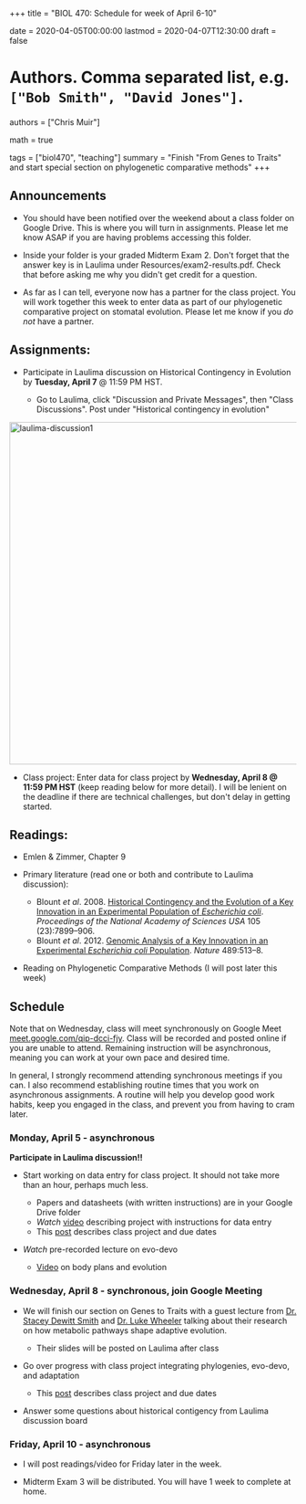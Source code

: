 +++
title = "BIOL 470: Schedule for week of April 6-10"

date = 2020-04-05T00:00:00
lastmod = 2020-04-07T12:30:00
draft = false

# Authors. Comma separated list, e.g. `["Bob Smith", "David Jones"]`.
authors = ["Chris Muir"]

math = true

tags = ["biol470", "teaching"]
summary = "Finish \"From Genes to Traits\" and start special section on phylogenetic comparative methods"
+++

## Announcements

* You should have been notified over the weekend about a class folder on Google Drive. This is where you will turn in assignments. Please let me know ASAP if you are having problems accessing this folder.

* Inside your folder is your graded Midterm Exam 2. Don't forget that the answer key is in Laulima under Resources/exam2-results.pdf. Check that before asking me why you didn't get credit for a question.

* As far as I can tell, everyone now has a partner for the class project. You will work together this week to enter data as part of our phylogenetic comparative project on stomatal evolution. Please let me know if you *do not* have a partner.

## Assignments:

* Participate in Laulima discussion on Historical Contingency in Evolution by  **Tuesday, April 7** @ 11:59 PM HST.

  - Go to Laulima, click "Discussion and Private Messages", then "Class Discussions". Post under "Historical contingency in evolution"

<img alt = 'laulima-discussion1' width='600' src='/img/laulima-discussion1.png' ALIGN = 'center'/>

* Class project: Enter data for class project by **Wednesday, April 8 @ 11:59 PM HST** (keep reading below for more detail). I will be lenient on the deadline if there are technical challenges, but don't delay in getting started.

## Readings:

* Emlen & Zimmer, Chapter 9

* Primary literature (read one or both and contribute to Laulima discussion):

  - Blount *et al*. 2008. [Historical Contingency and the Evolution of a Key Innovation in an Experimental Population of *Escherichia coli*](https://doi.org/10.1073/pnas.0803151105). *Proceedings of the National Academy of Sciences USA* 105 (23):7899–906.
  - Blount *et al*. 2012. [Genomic Analysis of a Key Innovation in an Experimental *Escherichia coli* Population](https://www.nature.com/articles/nature11514). *Nature* 489:513–8.

* Reading on Phylogenetic Comparative Methods (I will post later this week)

## Schedule

Note that on Wednesday, class will meet synchronously on Google Meet [meet.google.com/qip-dcci-fjy](https://meet.google.com/qip-dcci-fjy). Class will be recorded and posted online if you are unable to attend. Remaining instruction will be asynchronous, meaning you can work at your own pace and desired time.

In general, I strongly recommend attending synchronous meetings if you can. I also recommend establishing routine times that you work on asynchronous assignments. A routine will help you develop good work habits, keep you engaged in the class, and prevent you from having to cram later.

### Monday, April 5 - asynchronous

**Participate in Laulima discussion!!**

* Start working on data entry for class project. It should not take more than an hour, perhaps much less.

  - Papers and datasheets (with written instructions) are in your Google Drive folder
  - *Watch* [video](https://drive.google.com/open?id=1YtzftzSahVujB-hY5nfHsBob6z7a87wL) describing project with instructions for data entry
  - This [post](https://cdmuir.netlify.com/post/2020-04-01-biol470-class-project) describes class project and due dates

* *Watch* pre-recorded lecture on evo-devo

  - [Video](https://drive.google.com/open?id=1a4iEOS5HCdEYTn3WuG0qoVpgr7OIvGxr) on body plans and evolution

### Wednesday, April 8 - synchronous, join Google Meeting

* We will finish our section on Genes to Traits with a guest lecture from [Dr. Stacey Dewitt Smith](https://www.colorado.edu/smithlab/) and [Dr. Luke Wheeler](https://lcwheeler.github.io/) talking about their research on how metabolic pathways shape adaptive evolution.

  - Their slides will be posted on Laulima after class

* Go over progress with class project integrating phylogenies, evo-devo, and adaptation 

  - This [post](https://cdmuir.netlify.com/post/2020-04-01-biol470-class-project) describes class project and due dates

* Answer some questions about historical contigency from Laulima discussion board

### Friday, April 10 - asynchronous

* I will post readings/video for Friday later in the week.

* Midterm Exam 3 will be distributed. You will have 1 week to complete at home.
